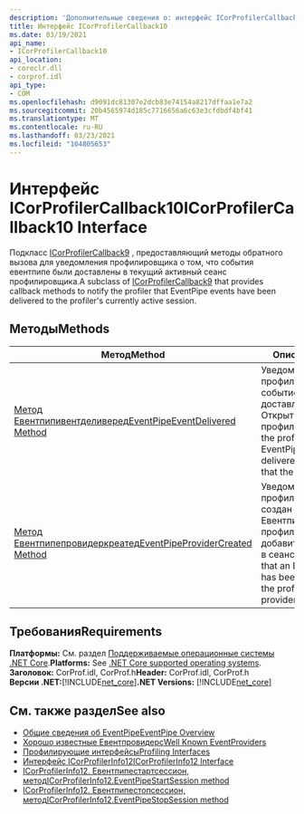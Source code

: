 ```yaml
---
description: 'Дополнительные сведения о: интерфейс ICorProfilerCallback10'
title: Интерфейс ICorProfilerCallback10
ms.date: 03/19/2021
api_name:
- ICorProfilerCallback10
api_location:
- coreclr.dll
- corprof.idl
api_type:
- COM
ms.openlocfilehash: d9091dc81307e2dcb83e74154a8217dffaa1e7a2
ms.sourcegitcommit: 20b4565974d185c7716656a6c63e3cfdbdf4bf41
ms.translationtype: MT
ms.contentlocale: ru-RU
ms.lasthandoff: 03/23/2021
ms.locfileid: "104805653"
---
```

# <a name="icorprofilercallback10-interface"></a><span data-ttu-id="9376d-103">Интерфейс ICorProfilerCallback10</span><span class="sxs-lookup"><span data-stu-id="9376d-103">ICorProfilerCallback10 Interface</span></span>

 <span data-ttu-id="9376d-104">Подкласс [ICorProfilerCallback9](icorprofilercallback9-interface.md) , предоставляющий методы обратного вызова для уведомления профилировщика о том, что события евентпипе были доставлены в текущий активный сеанс профилировщика.</span><span class="sxs-lookup"><span data-stu-id="9376d-104">A subclass of [ICorProfilerCallback9](icorprofilercallback9-interface.md) that provides callback methods to notify the profiler that EventPipe events have been delivered to the profiler's currently active session.</span></span>
  
## <a name="methods"></a><span data-ttu-id="9376d-105">Методы</span><span class="sxs-lookup"><span data-stu-id="9376d-105">Methods</span></span>  
  
|<span data-ttu-id="9376d-106">Метод</span><span class="sxs-lookup"><span data-stu-id="9376d-106">Method</span></span>|<span data-ttu-id="9376d-107">Описание</span><span class="sxs-lookup"><span data-stu-id="9376d-107">Description</span></span>|  
|------------|-----------------|  
|[<span data-ttu-id="9376d-108">Метод Евентпипивентделиверед</span><span class="sxs-lookup"><span data-stu-id="9376d-108">EventPipeEventDelivered Method</span></span>](icorprofilercallback10-eventpipeeventdelivered-method.md)|<span data-ttu-id="9376d-109">Уведомляет профилировщик о том, что событие Евентпипе было доставлено в сеанс, Открытый профилировщиком.</span><span class="sxs-lookup"><span data-stu-id="9376d-109">Notifies the profiler that an EventPipe event has been delivered to the session that the profiler has open.</span></span>|
|[<span data-ttu-id="9376d-110">Метод Евентпипепровидеркреатед</span><span class="sxs-lookup"><span data-stu-id="9376d-110">EventPipeProviderCreated Method</span></span>](icorprofilercallback10-eventpipeprovidercreated-method.md)|<span data-ttu-id="9376d-111">Уведомляет профилировщик о том, что создан поставщик Евентпипе, что позволяет профилировщику добавить этот поставщик в сеанс.</span><span class="sxs-lookup"><span data-stu-id="9376d-111">Notifies the profiler that an EventPipe provider has been created, allowing the profiler to add that provider the their session.</span></span>|  
  
## <a name="requirements"></a><span data-ttu-id="9376d-112">Требования</span><span class="sxs-lookup"><span data-stu-id="9376d-112">Requirements</span></span>  

<span data-ttu-id="9376d-113">**Платформы:** См. раздел [Поддерживаемые операционные системы .NET Core](../../../core/install/windows.md?pivots=os-windows).</span><span class="sxs-lookup"><span data-stu-id="9376d-113">**Platforms:** See [.NET Core supported operating systems](../../../core/install/windows.md?pivots=os-windows).</span></span>  
<span data-ttu-id="9376d-114">**Заголовок:** CorProf.idl, CorProf.h</span><span class="sxs-lookup"><span data-stu-id="9376d-114">**Header:** CorProf.idl, CorProf.h</span></span>  
<span data-ttu-id="9376d-115">**Версии .NET:**[!INCLUDE[net_core](../../../../includes/net-core-50-md.md)]</span><span class="sxs-lookup"><span data-stu-id="9376d-115">**.NET Versions:** [!INCLUDE[net_core](../../../../includes/net-core-50-md.md)]</span></span>  

## <a name="see-also"></a><span data-ttu-id="9376d-116">См. также раздел</span><span class="sxs-lookup"><span data-stu-id="9376d-116">See also</span></span>

- [<span data-ttu-id="9376d-117">Общие сведения об EventPipe</span><span class="sxs-lookup"><span data-stu-id="9376d-117">EventPipe Overview</span></span>](../../../core/diagnostics/eventpipe.md)
- [<span data-ttu-id="9376d-118">Хорошо известные Евентпровидерс</span><span class="sxs-lookup"><span data-stu-id="9376d-118">Well Known EventProviders</span></span>](../../../core/diagnostics/well-known-event-providers.md)
- [<span data-ttu-id="9376d-119">Профилирующие интерфейсы</span><span class="sxs-lookup"><span data-stu-id="9376d-119">Profiling Interfaces</span></span>](profiling-interfaces.md)
- [<span data-ttu-id="9376d-120">Интерфейс ICorProfilerInfo12</span><span class="sxs-lookup"><span data-stu-id="9376d-120">ICorProfilerInfo12 Interface</span></span>](ICorProfilerInfo12-interface.md)
- [<span data-ttu-id="9376d-121">ICorProfilerInfo12. Евентпипестартсессион, метод</span><span class="sxs-lookup"><span data-stu-id="9376d-121">ICorProfilerInfo12.EventPipeStartSession method</span></span>](ICorProfilerInfo12-eventpipestartsession-method.md)
- [<span data-ttu-id="9376d-122">ICorProfilerInfo12. Евентпипестопсессион, метод</span><span class="sxs-lookup"><span data-stu-id="9376d-122">ICorProfilerInfo12.EventPipeStopSession method</span></span>](ICorProfilerInfo12-eventpipestopsession-method.md)

